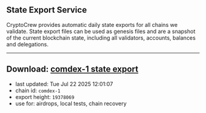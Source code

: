 ## State Export Service
CryptoCrew provides automatic daily state exports for all chains we validate. State export files can be used as genesis files and are a snapshot of the current blockchain state, including all validators, accounts, balances and delegations.

---
**Download: [comdex-1 state export](https://dl-eu2.ccvalidators.com/SERVICE/comdex/comdex-1_export_19378069.json)**
---

- last updated: Tue Jul 22 2025 12:01:07
- chain id: `comdex-1`
- export height: `19378069`
- use for: airdrops, local tests, chain recovery
